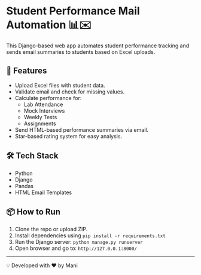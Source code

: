 # Student Performance Mail Automation 📊✉️

This Django-based web app automates student performance tracking and sends email summaries to students based on Excel uploads.

## 🚀 Features
- Upload Excel files with student data.
- Validate email and check for missing values.
- Calculate performance for:
  - Lab Attendance
  - Mock Interviews
  - Weekly Tests
  - Assignments
- Send HTML-based performance summaries via email.
- Star-based rating system for easy analysis.

## 🛠️ Tech Stack
- Python
- Django
- Pandas
- HTML Email Templates

## 📦 How to Run
1. Clone the repo or upload ZIP.
2. Install dependencies using `pip install -r requirements.txt`
3. Run the Django server: `python manage.py runserver`
4. Open browser and go to: `http://127.0.0.1:8000/`



---
💡 Developed with ❤️ by Mani

